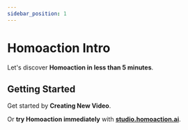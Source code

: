 ```yaml
---
sidebar_position: 1
---
```


# Homoaction Intro

Let's discover **Homoaction in less than 5 minutes**.

## Getting Started

Get started by **Creating New Video**.

Or **try Homoaction immediately** with **[studio.homoaction.ai](https://studio.homoaction.ai/)**.

